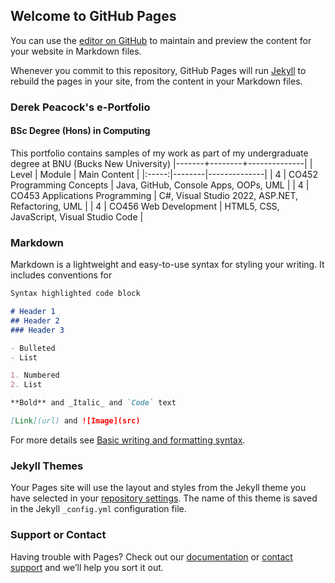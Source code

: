 ## Welcome to GitHub Pages

You can use the [editor on GitHub](https://github.com/BNU-Comp/Derek-Portfolio/edit/gh-pages/index.md) to maintain and preview the content for your website in Markdown files.

Whenever you commit to this repository, GitHub Pages will run [Jekyll](https://jekyllrb.com/) to rebuild the pages in your site, from the content in your Markdown files.

### Derek Peacock's e-Portfolio
#### BSc Degree (Hons) in Computing
This portfolio contains samples of my work as part of my undergraduate degree at BNU (Bucks New University)
|-------+--------+--------------|
| Level | Module | Main Content |
|:-----:|--------|--------------|
| 4 | CO452 Programming Concepts | Java, GitHub, Console Apps, OOPs, UML |
| 4 | CO453 Applications Programming | C#, Visual Studio 2022, ASP.NET, Refactoring, UML |
| 4 | CO456 Web Development | HTML5, CSS, JavaScript, Visual Studio Code |

### Markdown

Markdown is a lightweight and easy-to-use syntax for styling your writing. It includes conventions for

```markdown
Syntax highlighted code block

# Header 1
## Header 2
### Header 3

- Bulleted
- List

1. Numbered
2. List

**Bold** and _Italic_ and `Code` text

[Link](url) and ![Image](src)
```

For more details see [Basic writing and formatting syntax](https://docs.github.com/en/github/writing-on-github/getting-started-with-writing-and-formatting-on-github/basic-writing-and-formatting-syntax).

### Jekyll Themes

Your Pages site will use the layout and styles from the Jekyll theme you have selected in your [repository settings](https://github.com/BNU-Comp/Derek-Portfolio/settings/pages). The name of this theme is saved in the Jekyll `_config.yml` configuration file.

### Support or Contact

Having trouble with Pages? Check out our [documentation](https://docs.github.com/categories/github-pages-basics/) or [contact support](https://support.github.com/contact) and we’ll help you sort it out.
